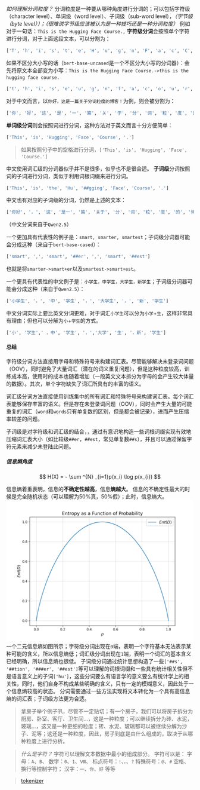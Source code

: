 
*如何理解分词粒度？*
分词粒度是一种要从哪种角度进行分词的；可以包括字符级（character level）、单词级（word level）、子词级（sub-word level），*（字节级（byte level））；（很难说字节级应该被认为是一种技巧还是一种分词粒度）*
例如对于一句话：`This is the Hugging Face Course.,`
**字符级分词**会按照单个字符进行分词，对于上面这段文本，可以分割为：
```python
['T', 'h', 'i', 's', 't', 'e', 'H', 'u', 'g', 'n', 'F', 'a', 'c', 'C', 'o', 'u', 'r', '.']
```
如果不区分大小写的话（`bert-base-uncased`是一个不区分大小写的分词器）：会先将原文本全部变为小写：`This is the Hugging Face Course.->this is the hugging face course.`
```python
['t', 'h', 'i', 's', 'e', 'u', 'g', 'n', 'f', 'a', 'c', 'o', 'u', 'r', '.']
```
对于中文而言，以`你好，这是一篇关于分词粒度的博客！`为例，则会被分割为：
```python
['你', '好', '这', '是', '一', '篇', '关', '于', '分', '词', '粒', '度', '的', '博', '客']
```

**单词级分词**则会按照词进行分词，这种方法对于英文而言十分方便简单：
```python
['This', 'is', 'Hugging', 'Face', 'Course', '.']
```
>如果按照句子中的空格进行分词，`['This', 'is', 'Hugging', 'Face', 'Course.']`

中文使用词汇级的分词器似乎并不是很多，似乎也不是很合适。
**子词级**分词按照词的子词进行分词，类似于利用词根词缀来进行分词。
```python
['This', 'is', 'the', 'Hu', '##gging', 'Face', 'Course', '.']
```

中文也有对应的子词级的分词，仍然是上述的文本：
```python
['你好', '，', '这', '是一', '篇', '关于', '分', '词', '粒', '度', '的', '博客', '!']
```
（中文分词来自于`Qwen2.5`）


一个更加具有代表性的例子是：`smart, smarter, smartest`；子词级分词器可能会分成这种（来自于`bert-base-cased`）：
```python
['smart', ',', 'smart', '##er', ',', 'smart', '##est']
```
也就是将`smarter->smart+er`以及`smartest->smart+est`。

一个更具有代表性的中文例子是：`小学生，中学生，大学生，新学生`；子词级分词器可能会分成这种（来自于`Qwen2.5`）：
```python
['小学生', '，', '中', '学生', '，', '大学生', '，', '新', '学生']
```

中文分词实际上要比英文分词更难，对于词汇`小学生`可以分为`小学`+`生`，这样非常具有理由；但也可以分解为`小`+`学生`的方式。
```python
['小', '学生',' ，中', '学生', '，','大学', '生', '，新', '学生']
```

#### 总结

字符级分词方法直接用字母和特殊符号来构建词汇表。尽管能够解决未登录词问题（OOV），同时避免了大量词汇（潜在的词义重复问题），但是这种粒度较高，训练成本高，使用时的成本也随着增加（一段英文文本拆分为字母的会产生较大体量的数据）。其次，单个字符缺失了词汇所具有的丰富的语义。

词汇级分词方法直接使用训练集中的所有词汇和特殊符号来构建词汇表。每个词汇表能够保存丰富的语义。但是存在未登录词问题（OOV），同时会产生大量的可能重复的词汇（`word`和`words`只有单复数的区别，但是都会被记录），进而产生压缩率较差的问题。

子词级是对字符级和词汇级的结合，，通过有意识地构造一些词根词缀实现有效地压缩词汇表大小（如比较级`##er`，`##est`，常见单复数`##s`），并且可以通过保留字符元素来减少未登陆此问题。

##### 信息熵角度
$$
H(X) = - \sum ^{N} _{i=1}p(x_i) \log p(x_{i})
$$

信息熵着重表明，信息的**不确定性越高**，信息**熵越大**。
信息的不确定性最大的时候是完全随机状态（可以理解为50%真，50%假）；此时，信息熵大。
![二元信息熵](./images/entropy.png)
一个二元信息熵如图所示；字符级分词出现在`0`端，表明一个字符基本无法表示某种可能的含义，所以信息熵低；词汇级分词出现在`1`端，表明一个词汇的基本含义已经明确，所以信息熵也很低。
子词级分词通过统计思想构造了一些`['##s', '##tion', '###er', '##est']`等可以理解的词根词缀和一些具有统计相关性但不是语言意义上的子词`['hu']`，这些分词要么有语言学的意义要么有统计学上的相关性，同时，他们自身不构成某些明确的含义，只有一定的模糊意义，因此处于一个信息熵较高的状态。
分词需要通过一些方法实现将文本转化为一个具有高信息熵的词汇表；子词级方法更为合适。




>拿房子举个例子叭，尽管不一定贴切；有一个房子，我们可以将房子拆分为厨房、卧室、客厅、卫生间...，这是一种粒度；可以继续拆分为砖、水泥，玻璃...，这又是一种更细的粒度；砖、水泥、玻璃都可以被继续分解为沙子、泥等；这还是一种粒度，因此，房子到底是由什么组成的，取决于从哪种粒度上进行分析。

>*什么是字符？* 字符可以理解文本数据中最小的组成部分。
>字符可以是：
>字母：`A`、`B`、
>数字：`0`、`1`、`Ⅷ`、
>标点符号：`!`、`。`、`?`
>特殊符号：`@`、`#`
>空格、换行等控制字符；
>汉字：`一`、`你`、`好`
>等等

>[tokenizer](https://tiktokenizer.vercel.app/?model=Qwen%2FQwen2.5-72B)